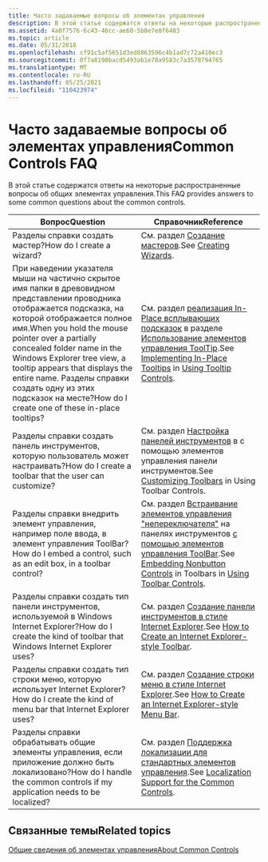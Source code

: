 ```yaml
---
title: Часто задаваемые вопросы об элементах управления
description: В этой статье содержатся ответы на некоторые распространенные вопросы об общих элементах управления.
ms.assetid: 4a0f7576-6c43-46cc-ae60-5b8e7e8f6483
ms.topic: article
ms.date: 05/31/2018
ms.openlocfilehash: cf91c5af5651d3ed8863596c4b1ad7c72a410ec3
ms.sourcegitcommit: 0f7a8198bacd5493ab1e78a9583c7a3578794765
ms.translationtype: MT
ms.contentlocale: ru-RU
ms.lasthandoff: 05/25/2021
ms.locfileid: "110423974"
---
```

# <a name="common-controls-faq"></a><span data-ttu-id="59718-103">Часто задаваемые вопросы об элементах управления</span><span class="sxs-lookup"><span data-stu-id="59718-103">Common Controls FAQ</span></span>

<span data-ttu-id="59718-104">В этой статье содержатся ответы на некоторые распространенные вопросы об общих элементах управления.</span><span class="sxs-lookup"><span data-stu-id="59718-104">This FAQ provides answers to some common questions about the common controls.</span></span>



|  <span data-ttu-id="59718-105">Вопрос</span><span class="sxs-lookup"><span data-stu-id="59718-105">Question</span></span>                                                                                                                                                                                                          |       <span data-ttu-id="59718-106">Справочник</span><span class="sxs-lookup"><span data-stu-id="59718-106">Reference</span></span>                                                                                                                                                                        |
|------------------------------------------------------------------------------------------------------------------------------------------------------------------------------------------------------------|-------------------------------------------------------------------------------------------------------------------------------------------------------------------------------|
| <span data-ttu-id="59718-107">Разделы справки создать мастер?</span><span class="sxs-lookup"><span data-stu-id="59718-107">How do I create a wizard?</span></span>                                                                                                                                                                                  | <span data-ttu-id="59718-108">См. раздел [Создание мастеров](wizards.md).</span><span class="sxs-lookup"><span data-stu-id="59718-108">See [Creating Wizards](wizards.md).</span></span>                                                                                                                                          |
| <span data-ttu-id="59718-109">При наведении указателя мыши на частично скрытое имя папки в древовидном представлении проводника отображается подсказка, на которой отображается полное имя.</span><span class="sxs-lookup"><span data-stu-id="59718-109">When you hold the mouse pointer over a partially concealed folder name in the Windows Explorer tree view, a tooltip appears that displays the entire name.</span></span> <span data-ttu-id="59718-110">Разделы справки создать одну из этих подсказок на месте?</span><span class="sxs-lookup"><span data-stu-id="59718-110">How do I create one of these in-place tooltips?</span></span> | <span data-ttu-id="59718-111">См. раздел [реализация In-Place всплывающих подсказок](using-tooltip-contro.md) в разделе [Использование элементов управления ToolTip](using-tooltip-contro.md).</span><span class="sxs-lookup"><span data-stu-id="59718-111">See [Implementing In-Place Tooltips](using-tooltip-contro.md) in [Using Tooltip Controls](using-tooltip-contro.md).</span></span>                                  |
| <span data-ttu-id="59718-112">Разделы справки создать панель инструментов, которую пользователь может настраивать?</span><span class="sxs-lookup"><span data-stu-id="59718-112">How do I create a toolbar that the user can customize?</span></span>                                                                                                                                                     | <span data-ttu-id="59718-113">См. раздел [Настройка панелей инструментов](using-toolbar-controls.md) в с помощью элементов управления панели инструментов.</span><span class="sxs-lookup"><span data-stu-id="59718-113">See [Customizing Toolbars](using-toolbar-controls.md) in Using Toolbar Controls.</span></span>                                                                        |
| <span data-ttu-id="59718-114">Разделы справки внедрить элемент управления, например поле ввода, в элемент управления ToolBar?</span><span class="sxs-lookup"><span data-stu-id="59718-114">How do I embed a control, such as an edit box, in a toolbar control?</span></span>                                                                                                                                       | <span data-ttu-id="59718-115">См. раздел [Встраивание элементов управления "непереключателя"](using-toolbar-controls.md) на панелях инструментов [с помощью элементов управления ToolBar](using-toolbar-controls.md).</span><span class="sxs-lookup"><span data-stu-id="59718-115">See [Embedding Nonbutton Controls](using-toolbar-controls.md) in Toolbars in [Using Toolbar Controls](using-toolbar-controls.md).</span></span> |
| <span data-ttu-id="59718-116">Разделы справки создать тип панели инструментов, используемой в Windows Internet Explorer?</span><span class="sxs-lookup"><span data-stu-id="59718-116">How do I create the kind of toolbar that Windows Internet Explorer uses?</span></span>                                                                                                                                   | <span data-ttu-id="59718-117">См. раздел [Создание панели инструментов в стиле Internet Explorer](cc-faq-ietoolbar.md).</span><span class="sxs-lookup"><span data-stu-id="59718-117">See [How to Create an Internet Explorer-style Toolbar](cc-faq-ietoolbar.md).</span></span>                                                                                                 |
| <span data-ttu-id="59718-118">Разделы справки создать тип строки меню, которую использует Internet Explorer?</span><span class="sxs-lookup"><span data-stu-id="59718-118">How do I create the kind of menu bar that Internet Explorer uses?</span></span>                                                                                                                                          | <span data-ttu-id="59718-119">См. раздел [Создание строки меню в стиле Internet Explorer](cc-faq-iemenubar.md).</span><span class="sxs-lookup"><span data-stu-id="59718-119">See [How to Create an Internet Explorer-style Menu Bar](cc-faq-iemenubar.md).</span></span>                                                                                                |
| <span data-ttu-id="59718-120">Разделы справки обрабатывать общие элементы управления, если приложение должно быть локализовано?</span><span class="sxs-lookup"><span data-stu-id="59718-120">How do I handle the common controls if my application needs to be localized?</span></span>                                                                                                                               | <span data-ttu-id="59718-121">См. раздел [Поддержка локализации для стандартных элементов управления](cc-faq-localization.md).</span><span class="sxs-lookup"><span data-stu-id="59718-121">See [Localization Support for the Common Controls](cc-faq-localization.md).</span></span>                                                                                                  |



 

## <a name="related-topics"></a><span data-ttu-id="59718-122">Связанные темы</span><span class="sxs-lookup"><span data-stu-id="59718-122">Related topics</span></span>

<dl> <dt>

[<span data-ttu-id="59718-123">Общие сведения об элементах управления</span><span class="sxs-lookup"><span data-stu-id="59718-123">About Common Controls</span></span>](common-controls-intro.md)
</dt> </dl>

 

 





